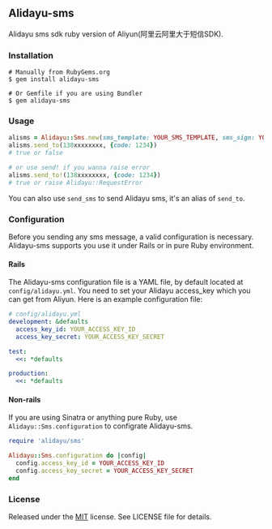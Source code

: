## Alidayu-sms ##

 Alidayu sms sdk ruby version of Aliyun(阿里云阿里大于短信SDK).


### Installation ###
    # Manually from RubyGems.org
    $ gem install alidayu-sms

    # Or Gemfile if you are using Bundler
    $ gem alidayu-sms

### Usage ###
```ruby
alisms = Alidayu::Sms.new(sms_template: YOUR_SMS_TEMPLATE, sms_sign: YOUR_SMS_SIGN)
alisms.send_to(138xxxxxxxx, {code: 1234})
# true or false

# or use send! if you wanna raise error
alisms.send_to!(138xxxxxxxx, {code: 1234})
# true or raise Alidayu::RequestError
```
You can also use `send_sms` to send Alidayu sms, it's an alias of `send_to`.

### Configuration ###
Before you sending any sms message, a valid configuration is necessary.
Alidayu-sms supports you use it under Rails or in pure Ruby environment.

#### Rails ####
The Alidayu-sms configuration file is a YAML file, by default located at `config/alidayu.yml`.
You need to set your Alidayu access_key which you can get from Aliyun.
Here is an example configuration file:

```yaml
# config/alidayu.yml
development: &defaults
  access_key_id: YOUR_ACCESS_KEY_ID
  access_key_secret: YOUR_ACCESS_KEY_SECRET

test:
  <<: *defaults

production:
  <<: *defaults
```

#### Non-rails ####
If you are using Sinatra or anything pure Ruby, use `Alidayu::Sms.configuration` to configrate Alidayu-sms.

```ruby
require 'alidayu/sms'

Alidayu::Sms.configuration do |config|
  config.access_key_id = YOUR_ACCESS_KEY_ID
  config.access_key_secret = YOUR_ACCESS_KEY_SECRET
end
```

### License ###
Released under the [MIT](http://opensource.org/licenses/MIT) license. See LICENSE file for details.
